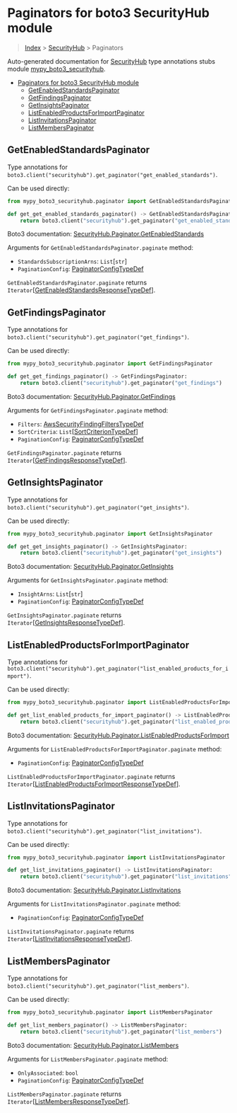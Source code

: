 # Paginators for boto3 SecurityHub module

> [Index](..) > [SecurityHub](.) > Paginators

Auto-generated documentation for
[SecurityHub](https://boto3.amazonaws.com/v1/documentation/api/1.17.75/reference/services/securityhub.html#SecurityHub)
type annotations stubs module
[mypy_boto3_securityhub](https://pypi.org/project/mypy-boto3-securityhub/).

- [Paginators for boto3 SecurityHub module](#paginators-for-boto3-securityhub-module)
  - [GetEnabledStandardsPaginator](#getenabledstandardspaginator)
  - [GetFindingsPaginator](#getfindingspaginator)
  - [GetInsightsPaginator](#getinsightspaginator)
  - [ListEnabledProductsForImportPaginator](#listenabledproductsforimportpaginator)
  - [ListInvitationsPaginator](#listinvitationspaginator)
  - [ListMembersPaginator](#listmemberspaginator)

## GetEnabledStandardsPaginator

Type annotations for
`boto3.client("securityhub").get_paginator("get_enabled_standards")`.

Can be used directly:

```python
from mypy_boto3_securityhub.paginator import GetEnabledStandardsPaginator

def get_get_enabled_standards_paginator() -> GetEnabledStandardsPaginator:
    return boto3.client("securityhub").get_paginator("get_enabled_standards")
```

Boto3 documentation:
[SecurityHub.Paginator.GetEnabledStandards](https://boto3.amazonaws.com/v1/documentation/api/1.17.75/reference/services/securityhub.html#SecurityHub.Paginator.GetEnabledStandards)

Arguments for `GetEnabledStandardsPaginator.paginate` method:

- `StandardsSubscriptionArns`: `List`\[`str`\]
- `PaginationConfig`:
  [PaginatorConfigTypeDef](./type_defs.md#paginatorconfigtypedef)

`GetEnabledStandardsPaginator.paginate` returns
`Iterator`\[[GetEnabledStandardsResponseTypeDef](./type_defs.md#getenabledstandardsresponsetypedef)\].

## GetFindingsPaginator

Type annotations for
`boto3.client("securityhub").get_paginator("get_findings")`.

Can be used directly:

```python
from mypy_boto3_securityhub.paginator import GetFindingsPaginator

def get_get_findings_paginator() -> GetFindingsPaginator:
    return boto3.client("securityhub").get_paginator("get_findings")
```

Boto3 documentation:
[SecurityHub.Paginator.GetFindings](https://boto3.amazonaws.com/v1/documentation/api/1.17.75/reference/services/securityhub.html#SecurityHub.Paginator.GetFindings)

Arguments for `GetFindingsPaginator.paginate` method:

- `Filters`:
  [AwsSecurityFindingFiltersTypeDef](./type_defs.md#awssecurityfindingfilterstypedef)
- `SortCriteria`:
  `List`\[[SortCriterionTypeDef](./type_defs.md#sortcriteriontypedef)\]
- `PaginationConfig`:
  [PaginatorConfigTypeDef](./type_defs.md#paginatorconfigtypedef)

`GetFindingsPaginator.paginate` returns
`Iterator`\[[GetFindingsResponseTypeDef](./type_defs.md#getfindingsresponsetypedef)\].

## GetInsightsPaginator

Type annotations for
`boto3.client("securityhub").get_paginator("get_insights")`.

Can be used directly:

```python
from mypy_boto3_securityhub.paginator import GetInsightsPaginator

def get_get_insights_paginator() -> GetInsightsPaginator:
    return boto3.client("securityhub").get_paginator("get_insights")
```

Boto3 documentation:
[SecurityHub.Paginator.GetInsights](https://boto3.amazonaws.com/v1/documentation/api/1.17.75/reference/services/securityhub.html#SecurityHub.Paginator.GetInsights)

Arguments for `GetInsightsPaginator.paginate` method:

- `InsightArns`: `List`\[`str`\]
- `PaginationConfig`:
  [PaginatorConfigTypeDef](./type_defs.md#paginatorconfigtypedef)

`GetInsightsPaginator.paginate` returns
`Iterator`\[[GetInsightsResponseTypeDef](./type_defs.md#getinsightsresponsetypedef)\].

## ListEnabledProductsForImportPaginator

Type annotations for
`boto3.client("securityhub").get_paginator("list_enabled_products_for_import")`.

Can be used directly:

```python
from mypy_boto3_securityhub.paginator import ListEnabledProductsForImportPaginator

def get_list_enabled_products_for_import_paginator() -> ListEnabledProductsForImportPaginator:
    return boto3.client("securityhub").get_paginator("list_enabled_products_for_import")
```

Boto3 documentation:
[SecurityHub.Paginator.ListEnabledProductsForImport](https://boto3.amazonaws.com/v1/documentation/api/1.17.75/reference/services/securityhub.html#SecurityHub.Paginator.ListEnabledProductsForImport)

Arguments for `ListEnabledProductsForImportPaginator.paginate` method:

- `PaginationConfig`:
  [PaginatorConfigTypeDef](./type_defs.md#paginatorconfigtypedef)

`ListEnabledProductsForImportPaginator.paginate` returns
`Iterator`\[[ListEnabledProductsForImportResponseTypeDef](./type_defs.md#listenabledproductsforimportresponsetypedef)\].

## ListInvitationsPaginator

Type annotations for
`boto3.client("securityhub").get_paginator("list_invitations")`.

Can be used directly:

```python
from mypy_boto3_securityhub.paginator import ListInvitationsPaginator

def get_list_invitations_paginator() -> ListInvitationsPaginator:
    return boto3.client("securityhub").get_paginator("list_invitations")
```

Boto3 documentation:
[SecurityHub.Paginator.ListInvitations](https://boto3.amazonaws.com/v1/documentation/api/1.17.75/reference/services/securityhub.html#SecurityHub.Paginator.ListInvitations)

Arguments for `ListInvitationsPaginator.paginate` method:

- `PaginationConfig`:
  [PaginatorConfigTypeDef](./type_defs.md#paginatorconfigtypedef)

`ListInvitationsPaginator.paginate` returns
`Iterator`\[[ListInvitationsResponseTypeDef](./type_defs.md#listinvitationsresponsetypedef)\].

## ListMembersPaginator

Type annotations for
`boto3.client("securityhub").get_paginator("list_members")`.

Can be used directly:

```python
from mypy_boto3_securityhub.paginator import ListMembersPaginator

def get_list_members_paginator() -> ListMembersPaginator:
    return boto3.client("securityhub").get_paginator("list_members")
```

Boto3 documentation:
[SecurityHub.Paginator.ListMembers](https://boto3.amazonaws.com/v1/documentation/api/1.17.75/reference/services/securityhub.html#SecurityHub.Paginator.ListMembers)

Arguments for `ListMembersPaginator.paginate` method:

- `OnlyAssociated`: `bool`
- `PaginationConfig`:
  [PaginatorConfigTypeDef](./type_defs.md#paginatorconfigtypedef)

`ListMembersPaginator.paginate` returns
`Iterator`\[[ListMembersResponseTypeDef](./type_defs.md#listmembersresponsetypedef)\].

